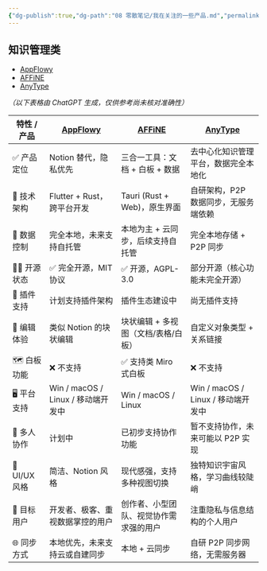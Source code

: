 ```yaml
---
{"dg-publish":true,"dg-path":"08 零散笔记/我在关注的一些产品.md","permalink":"/08 零散笔记/我在关注的一些产品/","created":"2025-06-20","updated":"2025-06-20"}
---
```



## 知识管理类

- [AppFlowy](https://appflowy.com/)
- [AFFiNE](https://affine.pro/)
- [AnyType](https://anytype.io/)

*（以下表格由 ChatGPT 生成，仅供参考尚未核对准确性）*

| 特性 / 产品       | [AppFlowy](https://appflowy.com/)            | [AFFiNE](https://affine.pro/)               | [AnyType](https://anytype.io/)               |
|------------------|----------------------------------------------|---------------------------------------------|----------------------------------------------|
| ✅ 产品定位       | Notion 替代，隐私优先                        | 三合一工具：文档 + 白板 + 数据              | 去中心化知识管理平台，数据完全本地化        |
| 🧱 技术架构       | Flutter + Rust，跨平台开发                   | Tauri (Rust + Web)，原生界面                | 自研架构，P2P 数据同步，无服务端依赖         |
| 🔐 数据控制       | 完全本地，未来支持自托管                    | 本地为主 + 云同步，后续支持自托管            | 完全本地存储 + P2P 同步                      |
| 🧑‍💻 开源状态      | ✅ 完全开源，MIT 协议                        | ✅ 开源，AGPL-3.0                            | 部分开源（核心功能未完全开源）               |
| 🧩 插件支持       | 计划支持插件架构                            | 插件生态建设中                              | 尚无插件支持                                 |
| 🧾 编辑体验       | 类似 Notion 的块状编辑                      | 块状编辑 + 多视图（文档/表格/白板）         | 自定义对象类型 + 关系链接                    |
| 🗺️ 白板功能       | ❌ 不支持                                   | ✅ 支持类 Miro 式白板                        | ❌ 不支持                                     |
| 🖥️ 平台支持       | Win / macOS / Linux / 移动端开发中         | Win / macOS / Linux                         | Win / macOS / Linux / 移动端开发中           |
| 🤝 多人协作       | 计划中                                     | 已初步支持协作功能                          | 暂不支持协作，未来可能以 P2P 实现            |
| 💬 UI/UX 风格     | 简洁、Notion 风格                          | 现代感强，支持多种视图切换                  | 独特知识宇宙风格，学习曲线较陡峭             |
| 👥 目标用户       | 开发者、极客、重视数据掌控的用户             | 创作者、小型团队、视觉协作需求强的用户       | 注重隐私与信息结构的个人用户                 |
| 🌐 同步方式       | 本地优先，未来支持云或自建同步              | 本地 + 云同步                               | 自研 P2P 同步网络，无需服务器                |
